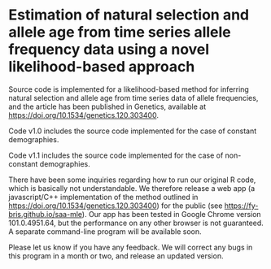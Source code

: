 # Estimation of natural selection and allele age from time series allele frequency data using a novel likelihood-based approach
Source code is implemented for a likelihood-based method for inferring natural selection and allele age from time series data of allele frequencies, and the article has been published in Genetics, available at https://doi.org/10.1534/genetics.120.303400.

Code v1.0 includes the source code implemented for the case of constant demographies.

Code v1.1 includes the source code implemented for the case of non-constant demographies.

There have been some inquiries regarding how to run our original R code, which is basically not understandable. We therefore release a web app (a javascript/C++ implementation of the method outlined in https://doi.org/10.1534/genetics.120.303400) for the public (see https://fy-bris.github.io/saa-mle). Our app has been tested in Google Chrome version 101.0.4951.64, but the performance on any other browser is not guaranteed. A separate command-line program will be available soon.
 
Please let us know if you have any feedback. We will correct any bugs in this program in a month or two, and release an updated version.
